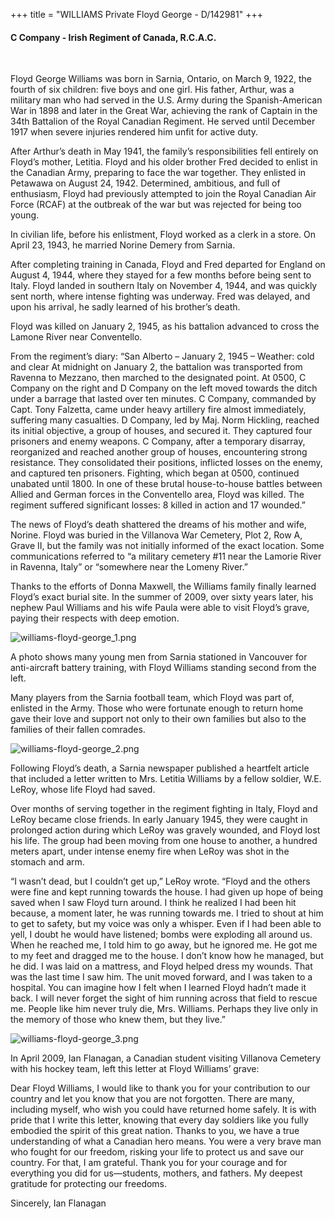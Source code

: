 +++
title = "WILLIAMS Private Floyd George - D/142981"
+++

#### C Company - Irish Regiment of Canada, R.C.A.C.
<br>


Floyd George Williams was born in Sarnia, Ontario, on March 9, 1922, the fourth of six children: five boys and one girl. His father, Arthur, was a military man who had served in the U.S. Army during the Spanish-American War in 1898 and later in the Great War, achieving the rank of Captain in the 34th Battalion of the Royal Canadian Regiment. He served until December 1917 when severe injuries rendered him unfit for active duty.

After Arthur’s death in May 1941, the family’s responsibilities fell entirely on Floyd’s mother, Letitia. Floyd and his older brother Fred decided to enlist in the Canadian Army, preparing to face the war together. They enlisted in Petawawa on August 24, 1942. 
Determined, ambitious, and full of enthusiasm, Floyd had previously attempted to join the Royal Canadian Air Force (RCAF) at the outbreak of the war but was rejected for being too young.

In civilian life, before his enlistment, Floyd worked as a clerk in a store. On April 23, 1943, he married Norine Demery from Sarnia. 

After completing training in Canada, Floyd and Fred departed for England on August 4, 1944, where they stayed for a few months before being sent to Italy. Floyd landed in southern Italy on November 4, 1944, and was quickly sent north, where intense fighting was underway. Fred was delayed, and upon his arrival, he sadly learned of his brother’s death.

Floyd was killed on January 2, 1945, as his battalion advanced to cross the Lamone River near Conventello.

From the regiment’s diary:
“San Alberto – January 2, 1945 – Weather: cold and clear
At midnight on January 2, the battalion was transported from Ravenna to Mezzano, then marched to the designated point. At 0500, C Company on the right and D Company on the left moved towards the ditch under a barrage that lasted over ten minutes. C Company, commanded by Capt. Tony Falzetta, came under heavy artillery fire almost immediately, suffering many casualties. D Company, led by Maj. Norm Hickling, reached its initial objective, a group of houses, and secured it. They captured four prisoners and enemy weapons. C Company, after a temporary disarray, reorganized and reached another group of houses, encountering strong resistance. They consolidated their positions, inflicted losses on the enemy, and captured ten prisoners. Fighting, which began at 0500, continued unabated until 1800. In one of these brutal house-to-house battles between Allied and German forces in the Conventello area, Floyd was killed. The regiment suffered significant losses: 8 killed in action and 17 wounded.”

The news of Floyd’s death shattered the dreams of his mother and wife, Norine. Floyd was buried in the Villanova War Cemetery, Plot 2, Row A, Grave II, but the family was not initially informed of the exact location. Some communications referred to “a military cemetery #11 near the Lamorie River in Ravenna, Italy” or “somewhere near the Lomeny River.”

Thanks to the efforts of Donna Maxwell, the Williams family finally learned Floyd’s exact burial site. In the summer of 2009, over sixty years later, his nephew Paul Williams and his wife Paula were able to visit Floyd’s grave, paying their respects with deep emotion.

![williams-floyd-george_1.png](/images/Soldiers/williams-floyd-george_1.png)

A photo shows many young men from Sarnia stationed in Vancouver for anti-aircraft battery training, with Floyd Williams standing second from the left.

Many players from the Sarnia football team, which Floyd was part of, enlisted in the Army. Those who were fortunate enough to return home gave their love and support not only to their own families but also to the families of their fallen comrades.

![williams-floyd-george_2.png](/images/Soldiers/williams-floyd-george_2.png)


Following Floyd’s death, a Sarnia newspaper published a heartfelt article that included a letter written to Mrs. Letitia Williams by a fellow soldier, W.E. LeRoy, whose life Floyd had saved.

Over months of serving together in the regiment fighting in Italy, Floyd and LeRoy became close friends. In early January 1945, they were caught in prolonged action during which LeRoy was gravely wounded, and Floyd lost his life. The group had been moving from one house to another, a hundred meters apart, under intense enemy fire when LeRoy was shot in the stomach and arm.

“I wasn’t dead, but I couldn’t get up,” LeRoy wrote. “Floyd and the others were fine and kept running towards the house. I had given up hope of being saved when I saw Floyd turn around. I think he realized I had been hit because, a moment later, he was running towards me. I tried to shout at him to get to safety, but my voice was only a whisper. Even if I had been able to yell, I doubt he would have listened; bombs were exploding all around us. When he reached me, I told him to go away, but he ignored me. He got me to my feet and dragged me to the house. I don’t know how he managed, but he did. I was laid on a mattress, and Floyd helped dress my wounds. That was the last time I saw him. The unit moved forward, and I was taken to a hospital. You can imagine how I felt when I learned Floyd hadn’t made it back. I will never forget the sight of him running across that field to rescue me. People like him never truly die, Mrs. Williams. Perhaps they live only in the memory of those who knew them, but they live.”

![williams-floyd-george_3.png](/images/Soldiers/williams-floyd-george_3.png)


In April 2009, Ian Flanagan, a Canadian student visiting Villanova Cemetery with his hockey team, left this letter at Floyd Williams’ grave:

Dear Floyd Williams,
I would like to thank you for your contribution to our country and let you know that you are not forgotten. There are many, including myself, who wish you could have returned home safely. It is with pride that I write this letter, knowing that every day soldiers like you fully embodied the spirit of this great nation. Thanks to you, we have a true understanding of what a Canadian hero means. You were a very brave man who fought for our freedom, risking your life to protect us and save our country. For that, I am grateful. Thank you for your courage and for everything you did for us—students, mothers, and fathers. My deepest gratitude for protecting our freedoms.

Sincerely,
Ian Flanagan

